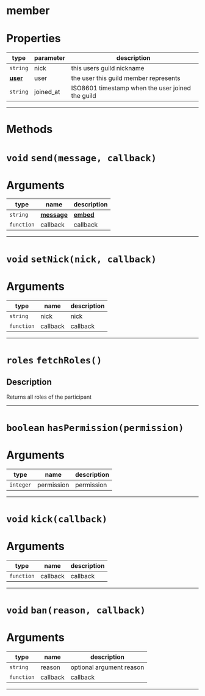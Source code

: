 # member

# Properties
| type  | parameter | description |
| ----  | --------- | ----------- |
| `string` | nick | this users guild nickname|
| **[user](https://github.com/devonium/gm-discordAPI/blob/doc/user.md#user)** | user | the user this guild member represents|
| `string` | joined_at | ISO8601 timestamp when the user joined the guild|

---
# Methods
# `void` `send(message, callback)`
# Arguments
| type  | name | description |
| ----  | ---- | ----------- |
| `string`| **[message](https://github.com/devonium/gm-discordAPI/blob/doc/message.md#message)**| **[embed](https://github.com/devonium/gm-discordAPI/blob/doc/embed.md#embed)**| message  |message  |
| `function`| callback  |callback  |

---
# `void` `setNick(nick, callback)`
# Arguments
| type  | name | description |
| ----  | ---- | ----------- |
| `string`| nick  |nick  |
| `function`| callback  |callback  |

---
# `roles` `fetchRoles()`
Description
---
Returns all roles of the participant  

---
# `boolean` `hasPermission(permission)`
# Arguments
| type  | name | description |
| ----  | ---- | ----------- |
| `integer`| permission  |permission  |

---
# `void` `kick(callback)`
# Arguments
| type  | name | description |
| ----  | ---- | ----------- |
| `function`| callback  |callback  |

---
# `void` `ban(reason, callback)`
# Arguments
| type  | name | description |
| ----  | ---- | ----------- |
| `string`| reason  |optional argument reason  |
| `function`| callback  |callback  |

---
